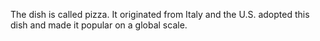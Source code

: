 The dish is called pizza. It originated from Italy and the U.S. adopted this dish and made it popular on a global scale. 